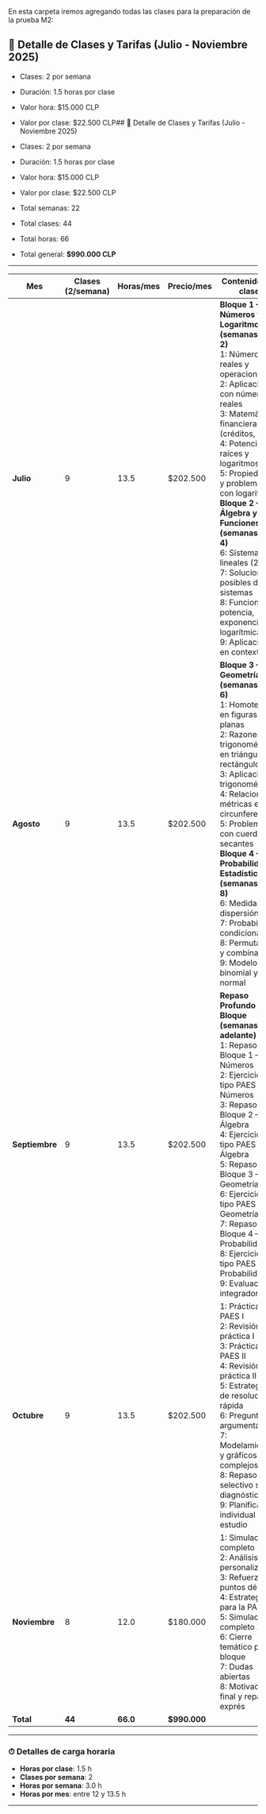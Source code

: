 En esta carpeta iremos agregando todas las clases para la preparación de la prueba M2:

## 📅 Detalle de Clases y Tarifas (Julio - Noviembre 2025)

- Clases: 2 por semana
- Duración: 1.5 horas por clase
- Valor hora: $15.000 CLP
- Valor por clase: $22.500 CLP## 📅 Detalle de Clases y Tarifas (Julio - Noviembre 2025)

- Clases: 2 por semana
- Duración: 1.5 horas por clase
- Valor hora: $15.000 CLP
- Valor por clase: $22.500 CLP
- Total semanas: 22
- Total clases: 44
- Total horas: 66
- Total general: **$990.000 CLP**

---


| Mes         | Clases (2/semana) | Horas/mes | Precio/mes | Contenido por clase                                                                                  |
|--------------|------------------|-----------|------------|--------------------------------------------------------------------------------------------------------|
| **Julio**      | 9                | 13.5      | $202.500    | **Bloque 1 – Números y Logaritmos (semanas 1 y 2)** <br> 1: Números reales y operaciones <br> 2: Aplicaciones con números reales <br> 3: Matemática financiera (créditos, AFP) <br> 4: Potencias, raíces y logaritmos <br> 5: Propiedades y problemas con logaritmos <br> **Bloque 2 – Álgebra y Funciones (semanas 3 y 4)** <br> 6: Sistemas lineales (2x2) <br> 7: Soluciones posibles de sistemas <br> 8: Funciones potencia, exponencial y logarítmica <br> 9: Aplicaciones en contexto |
| **Agosto**     | 9                | 13.5      | $202.500    | **Bloque 3 – Geometría (semanas 5 y 6)** <br> 1: Homotecia en figuras planas <br> 2: Razones trigonométricas en triángulos rectángulos <br> 3: Aplicaciones trigonométricas <br> 4: Relaciones métricas en la circunferencia <br> 5: Problemas con cuerdas y secantes <br> **Bloque 4 – Probabilidad y Estadística (semanas 7 y 8)** <br> 6: Medidas de dispersión <br> 7: Probabilidad condicional <br> 8: Permutación y combinatoria <br> 9: Modelos binomial y normal |
| **Septiembre** | 9                | 13.5      | $202.500    | **Repaso Profundo por Bloque (semanas 9 en adelante)** <br> 1: Repaso Bloque 1 – Números <br> 2: Ejercicios tipo PAES – Números <br> 3: Repaso Bloque 2 – Álgebra <br> 4: Ejercicios tipo PAES – Álgebra <br> 5: Repaso Bloque 3 – Geometría <br> 6: Ejercicios tipo PAES – Geometría <br> 7: Repaso Bloque 4 – Probabilidad <br> 8: Ejercicios tipo PAES – Probabilidad <br> 9: Evaluación integradora |
| **Octubre**    | 9                | 13.5      | $202.500    | 1: Práctica tipo PAES I <br> 2: Revisión práctica I <br> 3: Práctica tipo PAES II <br> 4: Revisión práctica II <br> 5: Estrategias de resolución rápida <br> 6: Preguntas argumentativas <br> 7: Modelamiento y gráficos complejos <br> 8: Repaso selectivo según diagnóstico <br> 9: Planificación individual de estudio |
| **Noviembre**  | 8                | 12.0      | $180.000    | 1: Simulacro completo 1 <br> 2: Análisis personalizado <br> 3: Refuerzo de puntos débiles <br> 4: Estrategias para la PAES <br> 5: Simulacro completo 2 <br> 6: Cierre temático por bloque <br> 7: Dudas abiertas <br> 8: Motivación final y repaso exprés |
| **Total**      | **44**           | **66.0**  | **$990.000**|                                                                                                        |

---

### ⏱ Detalles de carga horaria

- **Horas por clase**: 1.5 h  
- **Clases por semana**: 2  
- **Horas por semana**: 3.0 h  
- **Horas por mes**: entre 12 y 13.5 h

---